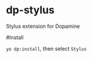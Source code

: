 dp-stylus
=========

Stylus extension for Dopamine

#Install

`yo dp:install`, then select `Stylus`
